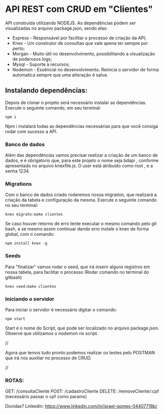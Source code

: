 # API REST com CRUD em "Clientes"

API construída utilizando NODEJS. As dependências podem ser visualizadas no arquivo package.json, sendo elas: 
* Express - Responsável por facilitar o processo de criação da API;
* Knex - Um construtor de consultas que vale apena ter sempre por perto;
* Morgan - Muito útil no desenvolvimento, possibilitando a visualização de poderosos logs;
* Mysql - Suporte à recursos;
* Nodemon - Essêncial no desenvolvimento. Reinicia o servidor de forma automatica sempre que uma alteração é salva.

## Instalando dependências: 
Depois de clonar o projeto será necessário instalar as dependências. Execute o seguinte comando, em seu terminal:
```
npm i
```
Npm i instalará todas as dependências necessárias para que você consiga rodar com sucesso a API.

### Banco de dados
Além das dependências vamos precisar realizar a criação de um banco de dados, e é obrigatorio que, para este projeto o nome seja bdapi , conforme apresentado no arquivo knexfile.js. O user está atribuido como root , e a senha 1234.

### Migrations
Com o banco de dados criado rodaremos nossa migration, que realizará a criação da tabela e configuração da mesma. Execute o seguinte comando no seu terminal:
```
knex migrate:make clientes
```
Se caso houver retorno de erro tente executar o mesmo comando pelo git bash, e se mesmo assim continuar dando erro instale o knex de forma global, com o comando:
```
npm install knex -g
```
### Seeds
Para "finalizar" vamos rodar o seed, que irá inserir alguns registros em nossa tabela, para facilitar o processo (Rodar comando no terminal do gitbash) 
```
knex seed:make clientes
```
### Iniciando o servidor
Para iniciar o servidor é necessário digitar o comando:
```
npm start
```
Start é o nome do Script, que pode ser localizado no arquivo package.json. Observe que utilizamos o nodemon no script.

//

Agora que temos tudo pronto podemos realizar os testes pelo POSTMAN que irá nos auxiliar no processo de CRUD. 

//

### ROTAS: 

GET: /consultaCliente
POST: /cadastroCliente
DELETE: /removeCliente/:cpf   (necessário passar o cpf como params)

Dúvidas? 
Linkedin: https://www.linkedin.com/in/israel-gomes-04407718b/
